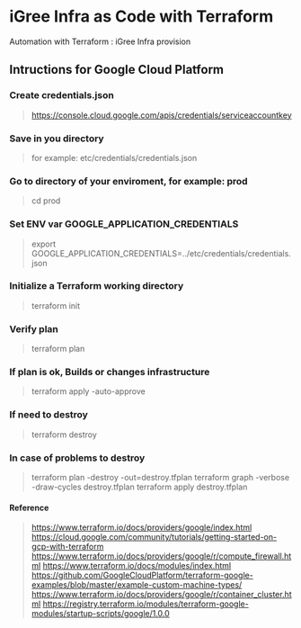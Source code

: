 # iGree Infra as Code with Terraform

Automation with Terraform : iGree Infra provision

## Intructions for Google Cloud Platform

### Create credentials.json

> https://console.cloud.google.com/apis/credentials/serviceaccountkey

### Save in you directory

> for example: etc/credentials/credentials.json

### Go to directory of your enviroment, for example: prod

> cd prod

### Set ENV var GOOGLE_APPLICATION_CREDENTIALS

> export GOOGLE_APPLICATION_CREDENTIALS=../etc/credentials/credentials.json

### Initialize a Terraform working directory

> terraform init

### Verify plan

> terraform plan

### If plan is ok, Builds or changes infrastructure

> terraform apply -auto-approve

### If need to destroy

> terraform destroy

### In case of problems to destroy

> terraform plan -destroy -out=destroy.tfplan
> terraform graph -verbose -draw-cycles destroy.tfplan
> terraform apply destroy.tfplan

#### Reference

> https://www.terraform.io/docs/providers/google/index.html
> https://cloud.google.com/community/tutorials/getting-started-on-gcp-with-terraform
> https://www.terraform.io/docs/providers/google/r/compute_firewall.html
> https://www.terraform.io/docs/modules/index.html
> https://github.com/GoogleCloudPlatform/terraform-google-examples/blob/master/example-custom-machine-types/
> https://www.terraform.io/docs/providers/google/r/container_cluster.html
> https://registry.terraform.io/modules/terraform-google-modules/startup-scripts/google/1.0.0